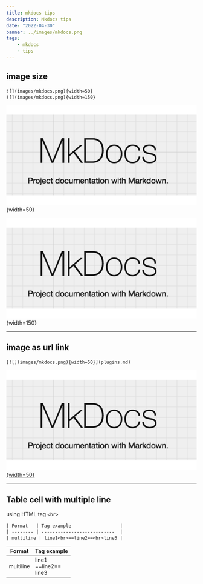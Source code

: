```yaml
---
title: mkdocs tips
description: Mkdocs tips
date: "2022-04-30"
banner: ../images/mkdocs.png
tags:
    - mkdocs
    - tips
---
```

## image size
```
![](images/mkdocs.png){width=50}
![](images/mkdocs.png){width=150}
```

![](images/mkdocs.png){width=50}

![](images/mkdocs.png){width=150}

---

## image as url link
```
[![](images/mkdocs.png){width=50}](plugins.md)
```

[![](images/mkdocs.png){width=50}](plugins.md)

---

## Table cell with multiple line
using HTML tag `<br>`

```
| Format   | Tag example                  |
| -------- | ---------------------------  |
| multiline | line1<br>==line2==<br>line3 |
```

| Format   | Tag example                 |
| -------- | --------------------------- |
| multiline | line1<br>==line2==<br>line3 |